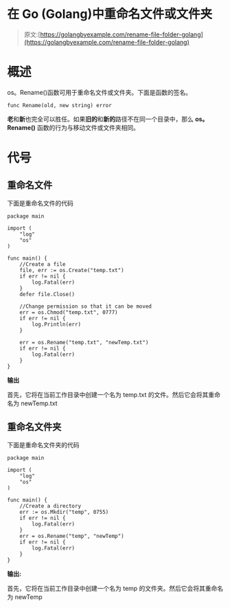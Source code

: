# 在 Go (Golang)中重命名文件或文件夹

> 原文:[https://golangbyexample.com/rename-file-folder-golang](https://golangbyexample.com/rename-file-folder-golang)

# **概述**

os。Rename()函数可用于重命名文件或文件夹。下面是函数的签名。

```
func Rename(old, new string) error
```

**老**和**新**也完全可以胜任。如果**旧的**和**新的**路径不在同一个目录中，那么 **os。Rename()** 函数的行为与移动文件或文件夹相同。

# **代号**

## **重命名文件**

下面是重命名文件的代码

```
package main

import (
    "log"
    "os"
)

func main() {
    //Create a file
    file, err := os.Create("temp.txt")
    if err != nil {
        log.Fatal(err)
    }
    defer file.Close()

    //Change permission so that it can be moved
    err = os.Chmod("temp.txt", 0777)
    if err != nil {
        log.Println(err)
    }

    err = os.Rename("temp.txt", "newTemp.txt")
    if err != nil {
        log.Fatal(err)
    }
}
```

**输出**

首先，它将在当前工作目录中创建一个名为 temp.txt 的文件。然后它会将其重命名为 newTemp.txt

## **重命名文件夹**

下面是重命名文件夹的代码

```
package main

import (
    "log"
    "os"
)

func main() {
    //Create a directory
    err := os.Mkdir("temp", 0755)
    if err != nil {
        log.Fatal(err)
    }
    err = os.Rename("temp", "newTemp")
    if err != nil {
        log.Fatal(err)
    }
}
```

**输出:**

首先，它将在当前工作目录中创建一个名为 temp 的文件夹。然后它会将其重命名为 newTemp